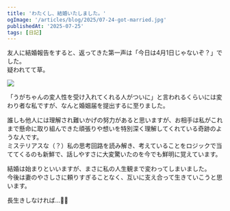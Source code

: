 ```yaml
---
title: 'わたくし、結婚いたしました。'
ogImage: '/articles/blog/2025/07-24-got-married.jpg'
publishedAt: '2025-07-25'
tags: [日記]
---
```


友人に結婚報告をすると、返ってきた第一声は「今日は4月1日じゃないぞ？」でした。  
疑われてて草。

![](/articles/blog/2025/07-24-got-married.webp?w=1200&h=630)

「うがちゃんの変人性を受け入れてくれる人がついに」と言われるくらいには変わり者な私ですが、なんと婚姻届を提出するに至りました。

誰しも他人には理解され難いかげの努力があると思いますが、お相手は私がこれまで懸命に取り組んできた頑張りや想いを特別深く理解してくれている奇跡のような人です。  
ミステリアスな（？）私の思考回路を読み解き、考えていることをロジックで当ててくるのも新鮮で、話しやすさに大変驚いたのを今でも鮮明に覚えています。

結婚は始まりといいますが、まさに私の人生観まで変わってしまいました。  
今後は妻のやさしさに頼りすぎることなく、互いに支え合って生きていこうと思います。

長生きしなければ…😵‍💫
